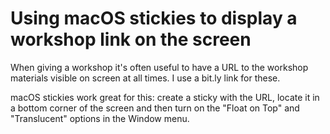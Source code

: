 # Using macOS stickies to display a workshop link on the screen

When giving a workshop it's often useful to have a URL to the workshop materials visible on screen at all times. I use a bit.ly link for these.

macOS stickies work great for this: create a sticky with the URL, locate it in a bottom corner of the screen and then turn on the "Float on Top" and "Translucent" options in the Window menu.
